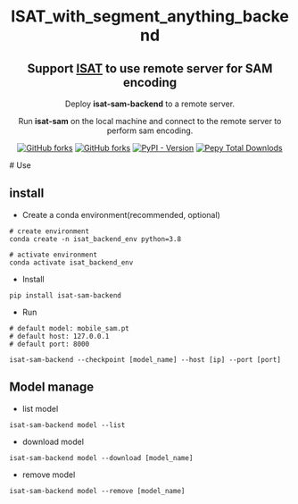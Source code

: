 <h1 align='center'>ISAT_with_segment_anything_backend</h1>
<h2 align='center'>Support <a href="https://github.com/yatengLG/ISAT_with_segment_anything">ISAT</a> to use remote server for SAM encoding</h2>
    <p align="center">Deploy <b>isat-sam-backend</b> to a remote server. </p>
<p align="center">Run <b>isat-sam</b> on the local machine and connect to the remote server to perform sam encoding. </p>
<p align='center'>
    <a href='https://github.com/yatengLG/ISAT_with_segment_anything_backend' target="_blank"><img alt="GitHub forks" src="https://img.shields.io/github/stars/yatengLG/ISAT_with_segment_anything_backend"></a>
    <a href='https://github.com/yatengLG/ISAT_with_segment_anything_backend' target="_blank"><img alt="GitHub forks" src="https://img.shields.io/github/forks/yatengLG/ISAT_with_segment_anything_backend"></a>
    <a href='https://pypi.org/project/isat-sam-backend/' target="_blank"><img alt="PyPI - Version" src="https://img.shields.io/pypi/v/isat-sam-backend"></a>
    <a href='https://pypi.org/project/isat-sam-backend/' target="_blank"><img alt="Pepy Total Downlods" src="https://img.shields.io/pepy/dt/isat-sam-backend"></a>
</p>
# Use

## install
- Create a conda environment(recommended, optional)
```shell
# create environment
conda create -n isat_backend_env python=3.8

# activate environment
conda activate isat_backend_env
```

- Install
```shell
pip install isat-sam-backend
```

- Run
```shell
# default model: mobile_sam.pt
# default host: 127.0.0.1 
# default port: 8000

isat-sam-backend --checkpoint [model_name] --host [ip] --port [port]
```

## Model manage
- list model
```shell
isat-sam-backend model --list
```

- download model
```shell
isat-sam-backend model --download [model_name]
```

- remove model
```shell
isat-sam-backend model --remove [model_name]
```

